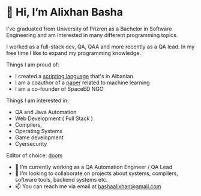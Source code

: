 # 👋 Hi, I’m Alixhan Basha
I've graduated from University of Prizren as a Bachelor in Software Engineering and am interested in many different programming topics.

I worked as a full-stack dev, QA, QAA and more recently as a QA lead. 
In my free time I like to expand my programming knowledge.

Things I am proud of:
- I created a [scripting language](https://github.com/alixhanbasha/ALP) that's in Albanian.
- I am a coauthor of a [paper](https://www.sciencedirect.com/science/article/pii/S2405896319325029) related to machine learning
- I am a co-founder of SpaceED NGO

Things I am interested in:
  - QA and Java Automation
  - Web Development ( Full Stack )
  - Compilers, 
  - Operating Systems
  - Game development 
  - Cyersecurity

Editor of choice: [doom](https://github.com/doomemacs)

- 🌱 I’m currently working as a QA Automation Engineer / QA Lead 
- 💞️ I’m looking to collaborate on projects about systems, compilers, software tools, backend systems etc.
- 📫 You can reach me via email at bashaalixhan@gmail.com
